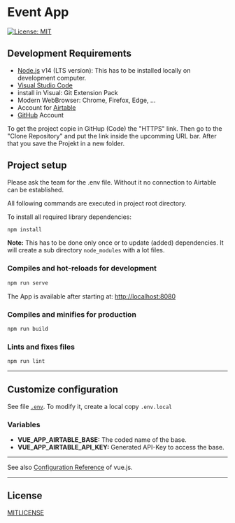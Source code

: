 # Event App

[![License: MIT](https://img.shields.io/badge/License-MIT-blue.svg)](LICENSE)

## Development Requirements

* [Node.js](https://nodejs.org/en/) v14 (LTS version): This has to be installed locally on development computer.
* [Visual Studio Code](https://code.visualstudio.com/)
*    install in Visual: Git Extension Pack 
* Modern WebBrowser: Chrome, Firefox, Edge, ...
* Account for [Airtable](https://www.airtable.com)
* [GitHub](https://github.com) Account

To get the project copie in GitHup (Code) the "HTTPS" link. 
Then go to the "Clone Repository" and put the link inside the upcomming URL bar.
After that you save the Projekt in a new folder.

## Project setup

Please ask the  team for the .env file. Without it no connection to Airtable can be established.

All following commands are executed in project root directory.

To install all required library dependencies:

```sh
npm install
```

**Note:** This has to be done only once or to update (added) dependencies. It will create a sub directory `node_modules` with a lot files.

### Compiles and hot-reloads for development

```sh
npm run serve
```

The App is available after starting at: [http://localhost:8080](http://localhost:8080)

### Compiles and minifies for production

```sh
npm run build
```

### Lints and fixes files

```sh
npm run lint
```

---

## Customize configuration

See file [`.env`](.env). To modify it, create a local copy `.env.local`

### Variables

* **VUE_APP_AIRTABLE_BASE:** The coded name of the base.
* **VUE_APP_AIRTABLE_API_KEY:** Generated API-Key to access the base.

---

See also [Configuration Reference](https://cli.vuejs.org/config/) of vue.js.

---

## License

[MITLICENSE](LICENSE)
